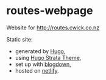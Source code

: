 # routes-webpage

Website for http://routes.cwick.co.nz

Static site:

* generated by [Hugo](https://gohugo.io/),
* using [Hugo Strata Theme](https://github.com/digitalcraftsman/hugo-strata-theme),
* set up with [blogdown](https://bookdown.org/yihui/blogdown/),
* hosted on [netlify](https://www.netlify.com/).

